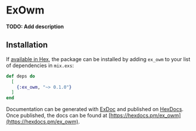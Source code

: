 # ExOwm

**TODO: Add description**

## Installation

If [available in Hex](https://hex.pm/docs/publish), the package can be installed
by adding `ex_owm` to your list of dependencies in `mix.exs`:

```elixir
def deps do
  [
    {:ex_owm, "~> 0.1.0"}
  ]
end
```

Documentation can be generated with [ExDoc](https://github.com/elixir-lang/ex_doc)
and published on [HexDocs](https://hexdocs.pm). Once published, the docs can
be found at [https://hexdocs.pm/ex_owm](https://hexdocs.pm/ex_owm).

